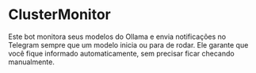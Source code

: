 # ClusterMonitor
Este bot monitora seus modelos do Ollama e envia notificações no Telegram sempre que um modelo inicia ou para de rodar. Ele garante que você fique informado automaticamente, sem precisar ficar checando manualmente.
